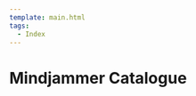 ```yaml
---
template: main.html
tags:
  - Index
---
```


# Mindjammer Catalogue

<!-- material/tags { scope: true } -->